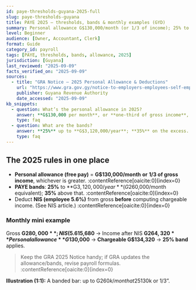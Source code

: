 ```yaml
---
id: paye-thresholds-guyana-2025-full
slug: paye-thresholds-guyana
title: PAYE 2025 — thresholds, bands & monthly examples (GYD)
summary: Personal allowance G$130,000/month (or 1/3 of income); 25% to G$3,120,000 per year and 35% above; interaction with NIS.
level: Beginner
audience: [Owner, Accountant, Clerk]
format: Guide
category_id: payroll
tags: [PAYE, thresholds, bands, allowance, 2025]
jurisdiction: [Guyana]
last_reviewed: "2025-09-09"
facts_verified_on: "2025-09-09"
sources:
  - title: "GRA Notice — 2025 Personal Allowance & Deductions"
    url: "https://www.gra.gov.gy/notice-to-employers-employees-self-employed-persons-revised-personal-allowance-and-deductions-for-income-tax-2025-copy/"
    publisher: Guyana Revenue Authority
    date_accessed: "2025-09-09"
kb_snippets:
  - question: What’s the personal allowance in 2025?
    answer: **G$130,000 per month**, or **one-third of gross income**, whichever is greater.
    type: faq
  - question: What are the bands?
    answer: **25%** up to **G$3,120,000/year**; **35%** on the excess.
    type: faq
---
```


## The 2025 rules in one place
- **Personal allowance (free pay)** = **G$130,000/month** **or** **1/3 of gross income**, whichever is greater. :contentReference[oaicite:0]{index=0}  
- **PAYE bands**: **25%** to **G$3,120,000/year** (G$260,000/month equivalent); **35%** above that. :contentReference[oaicite:0]{index=0}  
- Deduct **NIS (employee 5.6%)** from gross **before** computing chargeable income. (See NIS article.) :contentReference[oaicite:0]{index=0}

### Monthly mini example
Gross **G$280,000**; NIS (5.6%) **G$15,680** → Income after NIS **G$264,320**  
Personal allowance **G$130,000** → **Chargeable G$134,320** → **25% band** applies.

> Keep the GRA 2025 Notice handy; if GRA updates the allowance/bands, revise payroll formulas. :contentReference[oaicite:0]{index=0}

**Illustration (1:1):** A banded bar: up to G$260k/month at 25%, then 35% above; a callout bubble for “Personal allowance ≥ G$130k or 1/3”.

